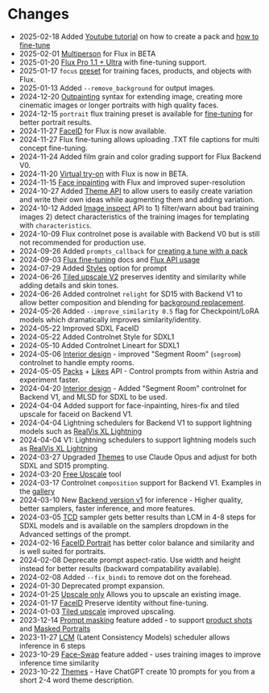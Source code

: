 # Changes

* 2025-02-18 Added [Youtube tutorial](/docs/api/pack/pack/) on how to create a pack and [how to fine-tune](/docs/use-cases/ai-photoshoot/) 
* 2025-02-01 [Multiperson](/docs/features/multiperson) for Flux in BETA 
* 2025-01-20 [Flux Pro 1.1 + Ultra](https://www.astria.ai/gallery/tunes?branch=flux-pro1) with fine-tuning support. 
* 2025-01-17 `focus` [preset](/docs/use-cases/flux-finetuning/#training-presets) for training faces, products, and objects with Flux.
* 2025-01-13 Added `--remove_background` for output images. 
* 2024-12-20 [Outpainting](/docs/features/outpainting) syntax for extending image, creating more cinematic images or longer portraits with high quality faces.
* 2024-12-15 `portrait` flux training preset is available for [fine-tuning](/docs/use-cases/flux-finetuning/#training-presets) for better portrait results.
* 2024-11-27 [FaceID](/docs/features/faceid-flux) for Flux is now available.
* 2024-11-27 Flux fine-tuning allows uploading .TXT file captions for multi concept fine-tuning.
* 2024-11-24 Added film grain and color grading support for Flux Backend V0.
* 2024-11-20 [Virtual try-on](/docs/use-cases/virtual-try-on/) with Flux is now in BETA.
* 2024-11-15 [Face inpainting](/docs/features/face-inpainting) with Flux and improved super-resolution
* 2024-10-27 Added [Theme API](/docs/api/themes/create/) to allow users to easily create variation and write their own ideas while augmenting them and adding variation.
* 2024-10-12 Added [Image inspect](/docs/api/images/inspect/) API to 1) filter/warn about bad training images 2) detect characteristics of the training images for templating with `characteristics`.
* 2024-10-09 Flux controlnet pose is available with Backend V0 but is still not recommended for production use.
* 2024-09-26 Added `prompts_callback` for [creating a tune with a pack](/docs/api/pack/tunes/create/)
* 2024-09-03 [Flux fine-tuning](/docs/use-cases/flux-finetuning/) docs and [Flux API usage](/docs/api/flux-api)
* 2024-07-29 Added [Styles](/docs/features/styles) option for prompt
* 2024-06-26 [Tiled upscale V2](/docs/features/tiled-upscale) preserves identity and similarity while adding details and skin tones.
* 2024-06-26 Added controlnet `relight` for SD15 with Backend V1 to allow better composition and blending for [background replacement](/docs/use-cases/product-shots/).
* 2024-05-26 Added `--improve_similarity 0.5` flag for Checkpoint/LoRA models which dramatically improves similarity/identity.
* 2024-05-22 Improved SDXL FaceID
* 2024-05-22 Added Controlnet Style for SDXL1 
* 2024-05-10 Added Controlnet Lineart for SDXL1 
* 2024-05-06 [Interior design](/docs/use-cases/room-redesign) - improved "Segment Room" (`segroom`) controlnet to handle empty rooms. 
* 2024-05-05 [Packs](/docs/api/pack/pack/) + [Likes](/docs/api/like/create/) API - Control prompts from within Astria and experiment faster. 
* 2024-04-20 [Interior design](/docs/use-cases/room-redesign) - Added "Segment Room" controlnet for Backend V1, and MLSD for SDXL to be used. 
* 2024-04-04 Added support for face-inpainting, hires-fix and tiled upscale for faceid on Backend V1. 
* 2024-04-04 Lightning schedulers for Backend V1 to support lightning models such as [RealVis XL Lightning](https://www.astria.ai/gallery/tunes/1194447/prompts) 
* 2024-04-04 V1: Lightning schedulers to support lightning models such as [RealVis XL Lightning](https://www.astria.ai/gallery/tunes/1194447/prompts) 
* 2024-03-27 Upgraded [Themes](https://www.astria.ai/themes) to use Claude Opus and adjust for both SDXL and SD15 prompting.
* 2024-03-20 [Free Upscale](https://astria.ai/upscale) tool
* 2024-03-17 Controlnet `composition` support for Backend V1. Examples in the [gallery](https://www.astria.ai/gallery?controlnet=composition)
* 2024-03-10 New [Backend version v1](/docs/features/backend-v1) for inference - Higher quality, better samplers, faster inference, and more features.
* 2024-03-05 [TCD](https://github.com/jabir-zheng/TCD) sampler gets better results than LCM in 4-8 steps for SDXL models and is available on the samplers dropdown in the Advanced settings of the prompt.
* 2024-02-16 [FaceID Portrait](/docs/features/faceid) has better color balance and similarity and is well suited for portraits.
* 2024-02-08 Deprecate prompt aspect-ratio. Use width and height instead for better results (backward compatability available).
* 2024-02-08 Added `--fix_bindi` to remove dot on the forehead.
* 2024-01-30 Deprecated prompt expansion.
* 2024-01-25 [Upscale only](/docs/use-cases/upscale) Allows you to upscale an existing image.
* 2024-01-17 [FaceID](/docs/features/faceid) Preserve identity without fine-tuning.
* 2024-01-03 [Tiled upscale](/docs/features/tiled-upscale) improved upscaling.
* 2023-12-14 [Prompt masking](/docs/features/prompt-masking) feature added - to support [product shots](/docs/use-cases/product-shots) and [Masked Portraits](/docs/use-cases/masked-portraits)
* 2023-11-27 [LCM](/docs/features/lcm) (Latent Consistency Models) scheduler allows inference in 6 steps 
* 2023-10-29 [Face-Swap](/docs/features/face-swap) feature added - uses training images to improve inference time similarity
* 2023-10-22 [Themes](https://www.astria.ai/themes) - Have ChatGPT create 10 prompts for you from a short 2-4 word theme description.
